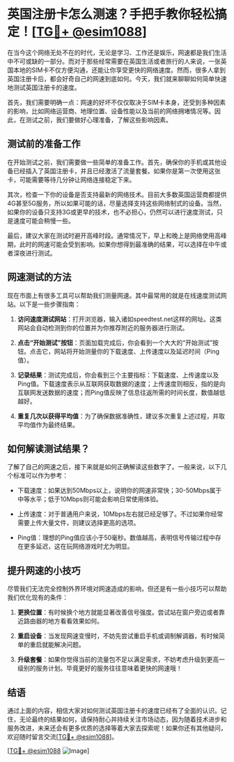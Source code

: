 # 英国注册卡怎么测速？手把手教你轻松搞定！[[TG💪+ @esim1088](https://t.me/s/esim1088)]

在当今这个网络无处不在的时代，无论是学习、工作还是娱乐，网速都是我们生活中不可或缺的一部分。而对于那些经常需要在英国生活或者旅行的人来说，一张英国本地的SIM卡不仅方便沟通，还能让你享受更快的网络速度。然而，很多人拿到英国注册卡后，都会好奇自己的网速到底如何。今天，我们就来聊聊如何简单快速地测试英国注册卡的速度。

首先，我们需要明确一点：网速的好坏不仅仅取决于SIM卡本身，还受到多种因素的影响，比如网络运营商、地理位置、设备性能以及当前的网络拥堵情况等。因此，在测试之前，我们要做好心理准备，了解这些影响因素。

## 测试前的准备工作

在开始测试之前，我们需要做一些简单的准备工作。首先，确保你的手机或其他设备已经插入了英国注册卡，并且已经激活了流量套餐。如果你是第一次使用这张卡，可能需要等待几分钟让网络连接稳定下来。

其次，检查一下你的设备是否支持最新的网络技术。目前大多数英国运营商都提供4G甚至5G服务，所以如果可能的话，尽量选择支持这些网络制式的设备。当然，如果你的设备只支持3G或更早的技术，也不必担心，仍然可以进行速度测试，只是速度可能会稍慢一些。

最后，建议大家在测试时避开高峰时段。通常情况下，早上和晚上是网络使用高峰期，此时的网速可能会受到影响。如果你想得到最准确的结果，可以选择在中午或者深夜进行测试。

## 网速测试的方法

现在市面上有很多工具可以帮助我们测量网速。其中最常用的就是在线速度测试网站。以下是一些步骤指南：

1. **访问速度测试网站**：打开浏览器，输入诸如speedtest.net这样的网址。这类网站会自动检测到你的位置并为你推荐附近的服务器进行测试。
   
2. **点击“开始测试”按钮**：页面加载完成后，你会看到一个大大的“开始测试”按钮。点击它，网站将开始测量你的下载速度、上传速度以及延迟时间（Ping值）。

3. **记录结果**：测试完成后，你会看到三个主要指标：下载速度、上传速度以及Ping值。下载速度表示从互联网获取数据的速度；上传速度则相反，指的是向互联网发送数据的速度；而Ping值反映了信息往返所需的时间长度，数值越低越好。

4. **重复几次以获得平均值**：为了确保数据准确性，建议多次重复上述过程，并取平均值作为最终结果。

## 如何解读测试结果？

了解了自己的网速之后，接下来就是如何正确解读这些数字了。一般来说，以下几个标准可以作为参考：

- 下载速度：如果达到50Mbps以上，说明你的网速非常快；30-50Mbps属于中等水平；低于10Mbps则可能会影响日常使用体验。
  
- 上传速度：对于普通用户来说，10Mbps左右就已经足够了。不过如果你经常需要上传大量文件，则建议选择更高的选项。

- Ping值：理想的Ping值应该小于50毫秒。数值越高，表明信号传输过程中存在更多延迟，这在玩网络游戏时尤为明显。

## 提升网速的小技巧

尽管我们无法完全控制外界环境对网速造成的影响，但还是有一些小技巧可以帮助我们优化现有的条件：

1. **更换位置**：有时候换个地方就能显著改善信号强度。尝试站在窗户旁边或者靠近路由器的地方看看效果如何。

2. **重启设备**：当发现网速变慢时，不妨先尝试重启手机或调制解调器，有时候简单的重启就能解决问题。

3. **升级套餐**：如果你觉得当前的流量包不足以满足需求，不妨考虑升级到更高一级别的服务计划。毕竟更好的服务往往意味着更快的网速哦！

## 结语

通过上面的内容，相信大家对如何测试英国注册卡的速度已经有了全面的认识。记住，无论最终的结果如何，请保持耐心并持续关注市场动态，因为随着技术进步和服务改进，未来还会有更多优质的选择等着大家去探索呢！如果你还有其他疑问，欢迎随时留言交流[[TG💪+ @esim1088](https://t.me/s/esim1088)]。

[[TG💪+ @esim1088](https://t.me/s/esim1088) ![Image](https://i.postimg.cc/4NQfJmqS/Snipaste-2025-05-13-00-14-12.png)]